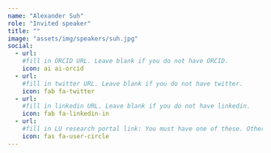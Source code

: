 ```yaml
---
name: "Alexander Suh"
role: "Invited speaker"
title: ""
image: "assets/img/speakers/suh.jpg"
social:
  - url: 
    #fill in ORCID URL. Leave blank if you do not have ORCID.
    icon: ai ai-orcid
  - url: 
    #fill in twitter URL. Leave blank if you do not have twitter.
    icon: fab fa-twitter
  - url: 
    #fill in linkedin URL. Leave blank if you do not have linkedin.
    icon: fab fa-linkedin-in
  - url: 
    #fill in LU research portal link: You must have one of these. Otherwise, leave blank.
    icon: fas fa-user-circle
---
```


